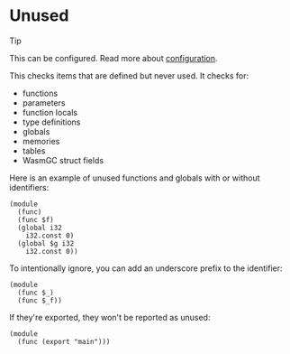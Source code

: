 # Unused

> [!TIP]
> This can be configured. Read more about [configuration](../config/lint.md#unused).

This checks items that are defined but never used. It checks for:

- functions
- parameters
- function locals
- type definitions
- globals
- memories
- tables
- WasmGC struct fields

Here is an example of unused functions and globals with or without identifiers:

```wasm warning-2-4-2-8 warning-3-9-3-11 warning-4-4-4-10 warning-6-11-6-13
(module
  (func)
  (func $f)
  (global i32
    i32.const 0)
  (global $g i32
    i32.const 0))
```

To intentionally ignore, you can add an underscore prefix to the identifier:

```wasm
(module
  (func $_)
  (func $_f))
```

If they're exported, they won't be reported as unused:

```wasm
(module
  (func (export "main")))
```
